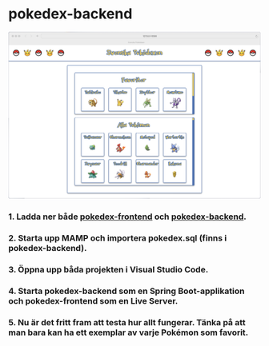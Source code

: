 # pokedex-backend
![](pokedex.png)
### 1. Ladda ner både [pokedex-frontend](https://github.com/RobbanT/pokedex-frontend/tree/main) och [pokedex-backend](https://github.com/RobbanT/pokedex-backend/tree/main).
### 2. Starta upp MAMP och importera pokedex.sql (finns i pokedex-backend).
### 3. Öppna upp båda projekten i Visual Studio Code.
### 4. Starta pokedex-backend som en Spring Boot-applikation och pokedex-frontend som en Live Server.
### 5. Nu är det fritt fram att testa hur allt fungerar. Tänka på att man bara kan ha ett exemplar av varje Pokémon som favorit.
